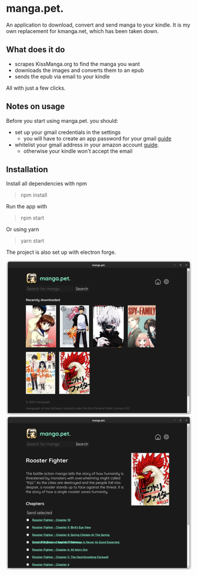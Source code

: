 # manga.pet.

An application to download, convert and send manga to your kindle. It is my own replacement for kmanga.net, which has been taken down.

## What does it do
* scrapes KissManga.org to find the manga you want
* downloads the images and converts them to an epub
* sends the epub via email to your kindle
  
All with just a few clicks.

## Notes on usage
Before you start using manga.pet. you should:
* set up your gmail credentials in the settings
  * you will have to create an app password for your gmail [guide](https://support.google.com/accounts/answer/185833?hl=en)
* whitelist your gmail address in your amazon account [guide](https://www.amazon.com/gp/help/customer/display.html?nodeId=GX9XLEVV8G4DB28H).
  * otherwise your kindle won't accept the email

## Installation
Install all dependencies with npm  
> npm install

Run the app with
> npm start

Or using yarn
> yarn start

The project is also set up with electron forge.

![Main](screenshots/main.png)
![Manga](screenshots/manga.png)
